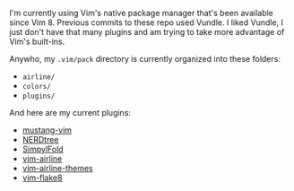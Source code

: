I'm currently using Vim's native package manager that's been available since Vim 8.
Previous commits to these repo used Vundle. I liked Vundle, I just don't have that many plugins and am trying to take more advantage of Vim's built-ins.

Anywho, my `.vim/pack` directory is currently organized into these folders:
- `airline/`
- `colors/`
- `plugins/`

And here are my current plugins:
- [mustang-vim](https://github.com/croaker/mustang-vim)
- [NERDtree](https://github.com/preservim/nerdtree)
- [SimpylFold](https://github.com/tmhedberg/SimpylFold)
- [vim-airline](https://github.com/vim-airline/vim-airline)
- [vim-airline-themes](https://github.com/vim-airline/vim-airline-themes)
- [vim-flake8](https://github.com/nvie/vim-flake8)
